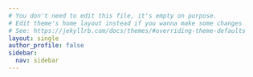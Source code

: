 ```yaml
---
# You don't need to edit this file, it's empty on purpose.
# Edit theme's home layout instead if you wanna make some changes
# See: https://jekyllrb.com/docs/themes/#overriding-theme-defaults
layout: single
author_profile: false
sidebar:
  nav: sidebar
---
```

<script>
const urlParams = new URLSearchParams(window.location.search);
const myParam = urlParams.get('t');
const url="{{site.data.urls.mapserver}}#"+myParam
const frame='<iframe style="border:0px;" height="750" width="100%" src="'+url+'"></iframe>'
window.onload = function() {
   console.log(frame)
   document.getElementById("target").innerHTML=frame;
}

</script>
<div id="target">
</div>
